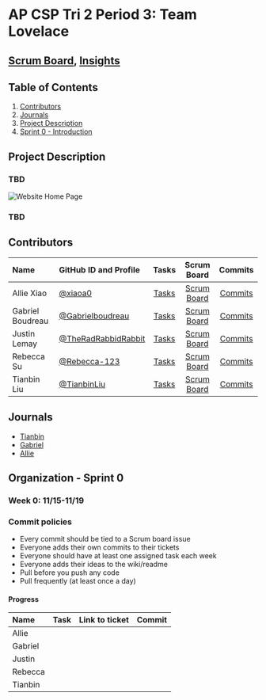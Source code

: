 # AP CSP Tri 2 Period 3: Team Lovelace
## [Scrum Board](https://github.com/TheRadRabbidRabbit/Team-Lovelace/projects/1), [Insights](https://github.com/TheRadRabbidRabbit/Team-Lovelace/graphs/contributors)

## Table of Contents
1. [Contributors](https://github.com/TheRadRabbidRabbit/Team-Lovelace#contributors)
2. [Journals](https://github.com/TheRadRabbidRabbit/Team-Lovelace#journals)
4. [Project Description](https://github.com/TheRadRabbidRabbit/Team-Lovelace#project-description)
5. [Sprint 0 - Introduction](https://github.com/TheRadRabbidRabbit/Team-Lovelace#organization---sprint-0)

## Project Description
### TBD
![Website Home Page](TBD)

### TBD

## Contributors
| Name        | GitHub ID and Profile                  | Tasks                                                        | Scrum Board                                 | Commits |
|:------------|:---------------------------------------|:------------------------------------------------------------:|:-----------:|:-------:|
| Allie Xiao  |[@xiaoa0](https://github.com/xiaoa0)    | [Tasks](https://github.com/TheRadRabbidRabbit/Team-Lovelace/issues?q=is%3Aissue+assignee%3xiaoa0) |[Scrum Board](https://github.com/TheRadRabbidRabbit/Team-Lovelace/projects/1?card_filter_query=assignee%3Axiaoa0)| [Commits](https://github.com/TheRadRabbidRabbit/Team-Lovelace/commits?author=xiaoa0)|
| Gabriel Boudreau  |[@Gabrielboudreau](https://github.com/Gabrielboudreau)| [Tasks](https://github.com/TheRadRabbidRabbit/Team-Lovelace/issues?q=is%3Aissue+assignee%3Gabrielboudreau) |[Scrum Board](https://github.com/TheRadRabbidRabbit/Team-Lovelace/projects/1?card_filter_query=assignee%3Gabrielboudreau)| [Commits](https://github.com/TheRadRabbidRabbit/Team-Lovelace/commits?author=Gabrielboudreau)|
| Justin Lemay  |[@TheRadRabbidRabbit](https://github.com/TheRadRabbidRabbit)| [Tasks](https://github.com/TheRadRabbidRabbit/Team-Lovelace/issues?q=is%3Aissue+assignee%3TheRadRabbidRabbit) |[Scrum Board](https://github.com/TheRadRabbidRabbit/Team-Lovelace/projects/1?card_filter_query=assignee%3TheRadRabbidRabbit0)| [Commits](https://github.com/TheRadRabbidRabbit/Team-Lovelace/commits?author=TheRadRabbidRabbit)|
| Rebecca Su  |[@Rebecca-123](https://github.com/Rebecca-123)| [Tasks](https://github.com/TheRadRabbidRabbit/Team-Lovelace/issues?q=is%3Aissue+assignee%3Rebecca-123) |[Scrum Board](https://github.com/TheRadRabbidRabbit/Team-Lovelace/projects/1?card_filter_query=assignee%3Rebecca-123)| [Commits](https://github.com/TheRadRabbidRabbit/Team-Lovelace/commits?author=Rebecca-123)|
| Tianbin Liu |[@TianbinLiu](https://github.com/TianbinLiu)| [Tasks](https://github.com/TheRadRabbidRabbit/Team-Lovelace/issues?q=is%3Aissue+assignee%3TianbinLiu) |[Scrum Board](https://github.com/TheRadRabbidRabbit/Team-Lovelace/projects/1?card_filter_query=assignee%3TianbinLiu)| [Commits](https://github.com/TheRadRabbidRabbit/Team-Lovelace/commits?author=TianbinLiu)|

## Journals
- [Tianbin](https://docs.google.com/document/d/1JVrCCc76Q3gFnsQgK4DfJZuFwhvPvr10pgzCrD9bI1A/edit?usp=sharing)
- [Gabriel](https://docs.google.com/document/d/14g0EL3t9ETuV1lztLyBrkC-HJE5YgoFDMPx3iTwfzuA/edit?usp=sharing)
- [Allie](https://docs.google.com/document/d/1nq3-OJlw7ZGxw-4uEVVfOaJVHPAkBP655eeFVQC-eKY/edit?usp=sharing)
## Organization - Sprint 0 
### Week 0: 11/15-11/19
### Commit policies 
- Every commit should be tied to a Scrum board issue
- Everyone adds their own commits to their tickets
- Everyone should have at least one assigned task each week
- Everyone adds their ideas to the wiki/readme
- Pull before you push any code
- Pull frequently (at least once a day)

#### Progress
|Name     | Task                  | Link to ticket | Commit |
|:--------| :---------------------| :--------------| :------|
|Allie | | | |
|Gabriel | | | |
|Justin |
|Rebecca|
|Tianbin|

